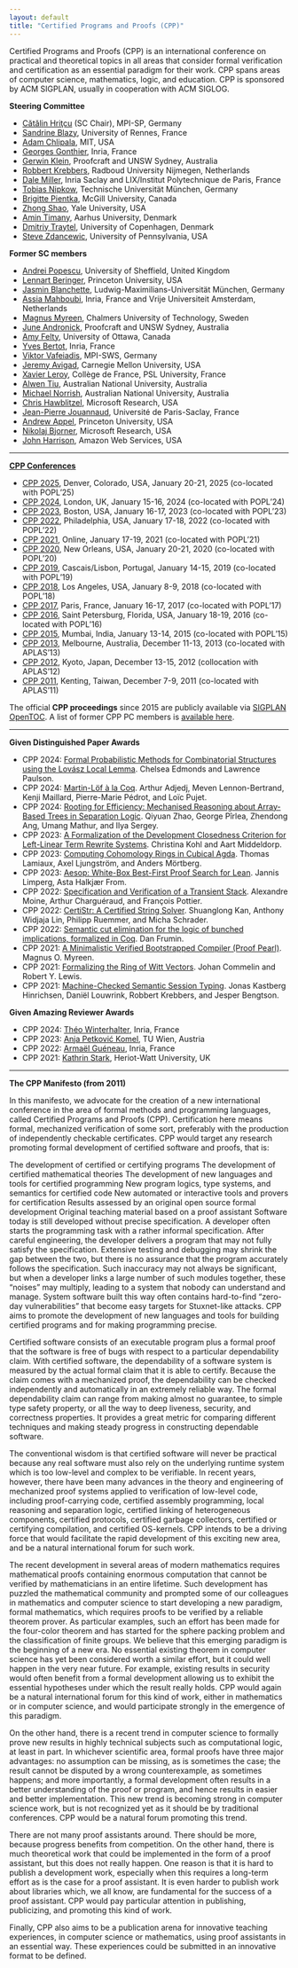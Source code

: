 ```yaml
---
layout: default
title: "Certified Programs and Proofs (CPP)"
---
```

Certified Programs and Proofs (CPP) is an international conference on practical and theoretical topics in all areas that consider formal verification and certification as an essential paradigm for their work. CPP spans areas of computer science, mathematics, logic, and education. CPP is sponsored by ACM SIGPLAN, usually in cooperation with ACM SIGLOG.

**Steering Committee**

* [Cătălin Hriţcu](https://catalin-hritcu.github.io) (SC Chair), MPI-SP, Germany
* [Sandrine Blazy](https://people.irisa.fr/Sandrine.Blazy/), University of Rennes, France
* [Adam Chlipala](http://adam.chlipala.net), MIT, USA
* [Georges Gonthier](https://scholar.google.co.uk/citations?user=cbtN84wAAAAJ&hl=en), Inria, France
* [Gerwin Klein](https://doclsf.de), Proofcraft and UNSW Sydney, Australia
* [Robbert Krebbers](https://robbertkrebbers.nl), Radboud University Nijmegen, Netherlands
* [Dale Miller](http://www.lix.polytechnique.fr/Labo/Dale.Miller/), Inria Saclay and LIX/Institut Polytechnique de Paris, France
* [Tobias Nipkow](https://www21.in.tum.de/~nipkow/), Technische Universität München, Germany
* [Brigitte Pientka](https://www.cs.mcgill.ca/~bpientka/), McGill University, Canada
* [Zhong Shao](http://www.cs.yale.edu/homes/shao/), Yale University, USA
* [Amin Timany](https://cs.au.dk/~timany/), Aarhus University, Denmark
* [Dmitriy Traytel](https://traytel.bitbucket.io), University of Copenhagen, Denmark
* [Steve Zdancewic](https://www.cis.upenn.edu/~stevez/), University of Pennsylvania, USA

**Former SC members**

* [Andrei Popescu](https://www.andreipopescu.uk), University of Sheffield, United Kingdom
* [Lennart Beringer](https://www.cs.princeton.edu/~eberinge/), Princeton University, USA
* [Jasmin Blanchette](https://www.tcs.ifi.lmu.de/mitarbeiter/jasmin-blanchette_de.html), Ludwig-Maximilians-Universität München, Germany
* [Assia Mahboubi](https://people.rennes.inria.fr/Assia.Mahboubi/), Inria, France and Vrije Universiteit Amsterdam, Netherlands
* [Magnus Myreen](https://www.cse.chalmers.se/~myreen/), Chalmers University of Technology, Sweden
* [June Andronick](https://proofcraft.systems/), Proofcraft and UNSW Sydney, Australia
* [Amy Felty](https://www.site.uottawa.ca/~afelty/), University of Ottawa, Canada
* [Yves Bertot](https://www-sop.inria.fr/members/Yves.Bertot/research.html), Inria, France
* [Viktor Vafeiadis](https://people.mpi-sws.org/~viktor/), MPI-SWS, Germany
* [Jeremy Avigad](https://www.andrew.cmu.edu/user/avigad/), Carnegie Mellon University, USA
* [Xavier Leroy](https://xavierleroy.org), Collège de France, PSL University, France
* [Alwen Tiu](http://users.cecs.anu.edu.au/~tiu/), Australian National University, Australia
* [Michael Norrish](https://comp.anu.edu.au/people/michael-norrish/), Australian National University, Australia
* [Chris Hawblitzel](https://www.microsoft.com/en-us/research/people/chrishaw/), Microsoft Research, USA
* [Jean-Pierre Jouannaud](https://www.lix.polytechnique.fr/Labo/Jean-Pierre.Jouannaud/), Université de Paris-Saclay, France
* [Andrew Appel](https://www.cs.princeton.edu/~appel/), Princeton University, USA
* [Nikolaj Bjorner](https://www.microsoft.com/en-us/research/people/nbjorner/), Microsoft Research, USA
* [John Harrison](https://www.cl.cam.ac.uk/~jrh13/), Amazon Web Services, USA

---
**[CPP Conferences](https://popl25.sigplan.org/series/CPP)**

* [CPP 2025](https://popl25.sigplan.org/home/CPP-2025), Denver, Colorado, USA, January 20-21, 2025 (co-located with POPL’25)
* [CPP 2024](https://popl24.sigplan.org/home/CPP-2024), London, UK, January 15-16, 2024 (co-located with POPL’24)
* [CPP 2023](https://popl23.sigplan.org/home/CPP-2023), Boston, USA, January 16-17, 2023 (co-located with POPL’23)
* [CPP 2022](https://popl22.sigplan.org/home/CPP-2022), Philadelphia, USA, January 17-18, 2022 (co-located with POPL’22)
* [CPP 2021](https://popl21.sigplan.org/home/CPP-2021), Online, January 17-19, 2021 (co-located with POPL’21)
* [CPP 2020](https://popl20.sigplan.org/home/CPP-2020), New Orleans, USA, January 20-21, 2020 (co-located with POPL’20)
* [CPP 2019](https://popl19.sigplan.org/track/CPP-2019), Cascais/Lisbon, Portugal, January 14-15, 2019 (co-located with POPL’19)
* [CPP 2018](https://popl18.sigplan.org/track/CPP-2018), Los Angeles, USA, January 8-9, 2018 (co-located with POPL’18)
* [CPP 2017](https://cpp2017.mpi-sws.org), Paris, France, January 16-17, 2017 (co-located with POPL’17)
* [CPP 2016](https://people.csail.mit.edu/adamc/cpp16/), Saint Petersburg, Florida, USA, January 18-19, 2016 (co-located with POPL’16)
* [CPP 2015](http://cpp2015.inria.fr), Mumbai, India, January 13-14, 2015 (co-located with POPL’15)
* [CPP 2013](https://dblp2.uni-trier.de/db/conf/cpp/cpp2013.html), Melbourne, Australia, December 11-13, 2013 (co-located with APLAS’13)
* [CPP 2012](http://cpp12.kuis.kyoto-u.ac.jp), Kyoto, Japan, December 13-15, 2012 (collocation with APLAS’12)
* [CPP 2011](https://dblp.uni-trier.de/db/conf/cpp/cpp2011.html), Kenting, Taiwan, December 7-9, 2011 (co-located with APLAS’11)

The official **CPP proceedings** since 2015 are publicly available via [SIGPLAN OpenTOC](http://www.sigplan.org/OpenTOC/#cpp). A list of former CPP PC members is [available here](https://docs.google.com/document/d/12PxztLFhpGxlb0ebdhVPR5rQci12N8f_7b-xbykkn6U/edit?usp=sharing).

---
**Given Distinguished Paper Awards**

* CPP 2024: [Formal Probabilistic Methods for Combinatorial Structures using the Lovász Local Lemma](https://popl24.sigplan.org/details/CPP-2024-papers/7/Formal-Probabilistic-Methods-for-Combinatorial-Structures-using-the-Lov-sz-Local-Lemma). Chelsea Edmonds and Lawrence Paulson.
* CPP 2024: [Martin-Löf à la Coq](https://popl24.sigplan.org/details/CPP-2024-papers/12/Martin-L-f-la-Coq). Arthur Adjedj, Meven Lennon-Bertrand, Kenji Maillard, Pierre-Marie Pédrot, and Loïc Pujet.
* CPP 2024: [Rooting for Efficiency: Mechanised Reasoning about Array-Based Trees in Separation Logic](https://popl24.sigplan.org/details/CPP-2024-papers/5/Rooting-for-Efficiency-Mechanised-Reasoning-about-Array-Based-Trees-in-Separation-Logic). Qiyuan Zhao, George Pîrlea, Zhendong Ang, Umang Mathur, and Ilya Sergey.
* CPP 2023: [A Formalization of the Development Closedness Criterion for Left-Linear Term Rewrite Systems](https://popl23.sigplan.org/details/CPP-2023-papers/1/A-Formalization-of-the-Development-Closedness-Criterion-for-Left-Linear-Term-Rewrite-Systems). Christina Kohl and Aart Middeldorp.
* CPP 2023: [Computing Cohomology Rings in Cubical Agda](https://popl23.sigplan.org/details/CPP-2023-papers/11/Computing-Cohomology-Rings-in-Cubical-Agda). Thomas Lamiaux, Axel Ljungström, and Anders Mörtberg.
* CPP 2023: [Aesop: White-Box Best-First Proof Search for Lean](https://popl23.sigplan.org/details/CPP-2023-papers/5/Aesop-White-Box-Best-First-Proof-Search-for-Lean). Jannis Limperg, Asta Halkjær From.
* CPP 2022: [Specification and Verification of a Transient Stack](https://popl22.sigplan.org/details/CPP-2022-papers/22/Specification-and-Verification-of-a-Transient-Stack). Alexandre Moine, Arthur Charguéraud, and François Pottier.
* CPP 2022: [CertiStr: A Certified String Solver](https://popl22.sigplan.org/details/CPP-2022-papers/10/CertiStr-A-Certified-String-Solver). Shuanglong Kan, Anthony Widjaja Lin, Philipp Ruemmer, and Micha Schrader.
* CPP 2022: [Semantic cut elimination for the logic of bunched implications, formalized in Coq](https://popl22.sigplan.org/details/CPP-2022-papers/21/Semantic-cut-elimination-for-the-logic-of-bunched-implications-formalized-in-Coq). Dan Frumin.
* CPP 2021: [A Minimalistic Verified Bootstrapped Compiler (Proof Pearl)](https://popl21.sigplan.org/details/CPP-2021/6/A-Minimalistic-Verified-Bootstrapped-Compiler-Proof-Pearl-). Magnus O. Myreen.
* CPP 2021: [Formalizing the Ring of Witt Vectors](https://popl21.sigplan.org/details/CPP-2021/10/Formalizing-the-Ring-of-Witt-Vectors). Johan Commelin and Robert Y. Lewis.
* CPP 2021: [Machine-Checked Semantic Session Typing](https://popl21.sigplan.org/details/CPP-2021/5/Machine-Checked-Semantic-Session-Typing). Jonas Kastberg Hinrichsen, Daniël Louwrink, Robbert Krebbers, and Jesper Bengtson.

**Given Amazing Reviewer Awards**

* CPP 2024: [Théo Winterhalter](https://theowinterhalter.github.io), Inria, France
* CPP 2023: [Anja Petković Komel](https://anjapetkovic.com), TU Wien, Austria
* CPP 2022: [Armaël Guéneau](http://cambium.inria.fr/~agueneau/), Inria, France
* CPP 2021: [Kathrin Stark](https://www.k-stark.de), Heriot-Watt University, UK

---
**The CPP Manifesto (from 2011)**

In this manifesto, we advocate for the creation of a new international conference in the area of formal methods and programming languages, called Certified Programs and Proofs (CPP). Certification here means formal, mechanized verification of some sort, preferably with the production of independently checkable certificates. CPP would target any research promoting formal development of certified software and proofs, that is:

The development of certified or certifying programs
The development of certified mathematical theories
The development of new languages and tools for certified programming
New program logics, type systems, and semantics for certified code
New automated or interactive tools and provers for certification
Results assessed by an original open source formal development
Original teaching material based on a proof assistant
Software today is still developed without precise specification. A developer often starts the programming task with a rather informal specification. After careful engineering, the developer delivers a program that may not fully satisfy the specification. Extensive testing and debugging may shrink the gap between the two, but there is no assurance that the program accurately follows the specification. Such inaccuracy may not always be significant, but when a developer links a large number of such modules together, these “noises” may multiply, leading to a system that nobody can understand and manage. System software built this way often contains hard-to-find “zero-day vulnerabilities” that become easy targets for Stuxnet-like attacks. CPP aims to promote the development of new languages and tools for building certified programs and for making programming precise.

Certified software consists of an executable program plus a formal proof that the software is free of bugs with respect to a particular dependability claim. With certified software, the dependability of a software system is measured by the actual formal claim that it is able to certify. Because the claim comes with a mechanized proof, the dependability can be checked independently and automatically in an extremely reliable way. The formal dependability claim can range from making almost no guarantee, to simple type safety property, or all the way to deep liveness, security, and correctness properties. It provides a great metric for comparing different techniques and making steady progress in constructing dependable software.

The conventional wisdom is that certified software will never be practical because any real software must also rely on the underlying runtime system which is too low-level and complex to be verifiable. In recent years, however, there have been many advances in the theory and engineering of mechanized proof systems applied to verification of low-level code, including proof-carrying code, certified assembly programming, local reasoning and separation logic, certified linking of heterogeneous components, certified protocols, certified garbage collectors, certified or certifying compilation, and certified OS-kernels. CPP intends to be a driving force that would facilitate the rapid development of this exciting new area, and be a natural international forum for such work.

The recent development in several areas of modern mathematics requires mathematical proofs containing enormous computation that cannot be verified by mathematicians in an entire lifetime. Such development has puzzled the mathematical community and prompted some of our colleagues in mathematics and computer science to start developing a new paradigm, formal mathematics, which requires proofs to be verified by a reliable theorem prover. As particular examples, such an effort has been made for the four-color theorem and has started for the sphere packing problem and the classification of finite groups. We believe that this emerging paradigm is the beginning of a new era. No essential existing theorem in computer science has yet been considered worth a similar effort, but it could well happen in the very near future. For example, existing results in security would often benefit from a formal development allowing us to exhibit the essential hypotheses under which the result really holds. CPP would again be a natural international forum for this kind of work, either in mathematics or in computer science, and would participate strongly in the emergence of this paradigm.

On the other hand, there is a recent trend in computer science to formally prove new results in highly technical subjects such as computational logic, at least in part. In whichever scientific area, formal proofs have three major advantages: no assumption can be missing, as is sometimes the case; the result cannot be disputed by a wrong counterexample, as sometimes happens; and more importantly, a formal development often results in a better understanding of the proof or program, and hence results in easier and better implementation. This new trend is becoming strong in computer science work, but is not recognized yet as it should be by traditional conferences. CPP would be a natural forum promoting this trend.

There are not many proof assistants around. There should be more, because progress benefits from competition. On the other hand, there is much theoretical work that could be implemented in the form of a proof assistant, but this does not really happen. One reason is that it is hard to publish a development work, especially when this requires a long-term effort as is the case for a proof assistant. It is even harder to publish work about libraries which, we all know, are fundamental for the success of a proof assistant. CPP would pay particular attention in publishing, publicizing, and promoting this kind of work.

Finally, CPP also aims to be a publication arena for innovative teaching experiences, in computer science or mathematics, using proof assistants in an essential way. These experiences could be submitted in an innovative format to be defined.
